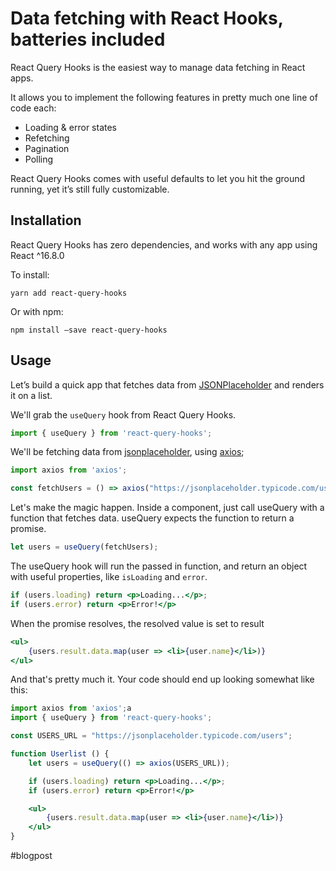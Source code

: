 # Data fetching with React Hooks, batteries included
React Query Hooks is the easiest way to manage data fetching in React apps.

It allows you to implement the following features in pretty much one line of code each:

* Loading & error states
* Refetching
* Pagination
* Polling

React Query Hooks comes with useful defaults to let you hit the ground running, yet it’s still fully customizable.

## Installation
React Query Hooks has zero dependencies, and works with any app using React ^16.8.0

To install:
```
yarn add react-query-hooks
```

Or with npm:
```
npm install —save react-query-hooks
```

## Usage
Let’s build a quick app that fetches data from [JSONPlaceholder](https://jsonplaceholder.typicode.com/) and renders it on a list.

We'll grab the `useQuery` hook from React Query Hooks.

```jsx
import { useQuery } from 'react-query-hooks';
```

We'll be fetching data from [jsonplaceholder](https://jsonplaceholder.typicode.com/), using [axios](https://github.com/axios/axios);
```jsx
import axios from 'axios';

const fetchUsers = () => axios("https://jsonplaceholder.typicode.com/users");
```

Let's make the magic happen. Inside a component, just call useQuery with a
function that fetches data. useQuery expects the function to return a promise.
```jsx
let users = useQuery(fetchUsers);
```

The useQuery hook will run the passed in function,
and return an object with useful properties, like `isLoading` and `error`.
```jsx
if (users.loading) return <p>Loading...</p>;
if (users.error) return <p>Error!</p>
```

When the promise resolves, the resolved value is set to result
```jsx
<ul>
	{users.result.data.map(user => <li>{user.name}</li>)}
</ul>
```

And that's pretty much it. Your code should end up looking somewhat like this:
```jsx
import axios from 'axios';a
import { useQuery } from 'react-query-hooks';

const USERS_URL = "https://jsonplaceholder.typicode.com/users";

function Userlist () {
	let users = useQuery(() => axios(USERS_URL));

	if (users.loading) return <p>Loading...</p>;
	if (users.error) return <p>Error!</p>

	<ul>
		{users.result.data.map(user => <li>{user.name}</li>)}
	</ul>
}
```
#blogpost
